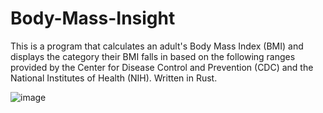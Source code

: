 # Body-Mass-Insight
This is a program that calculates an adult's Body Mass Index (BMI) and displays the category their BMI falls in based on the following ranges provided by the Center for Disease Control and Prevention (CDC) and the National Institutes of Health (NIH). Written in Rust. 



![image](https://github.com/user-attachments/assets/99b4275e-9109-4459-ba5e-1d0a51a83506)
